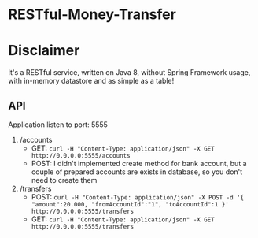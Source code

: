 # RESTful-Money-Transfer

# Disclaimer
It's a RESTful service, written on Java 8, without Spring Framework usage, with in-memory datastore and as simple as a table!

## API
Application listen to port: 5555  

1. /accounts  
    * GET: `curl -H "Content-Type: application/json" -X GET http://0.0.0.0:5555/accounts`
    * POST: I didn't implemented create method for bank account, but a couple of prepared accounts are exists in database, so you don't need to create them
2. /transfers  
    * POST: `curl -H "Content-Type: application/json" -X POST -d '{ "amount":20.000, "fromAccountId":"1", "toAccountId":1 }' http://0.0.0.0:5555/transfers`  
    * GET: `curl -H "Content-Type: application/json" -X GET http://0.0.0.0:5555/transfers`